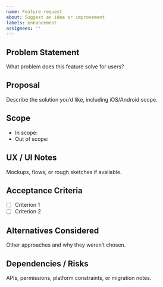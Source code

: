 ```yaml
---
name: Feature request
about: Suggest an idea or improvement
labels: enhancement
assignees: ''
---
```


## Problem Statement
What problem does this feature solve for users?

## Proposal
Describe the solution you’d like, including iOS/Android scope.

## Scope
- In scope:
- Out of scope:

## UX / UI Notes
Mockups, flows, or rough sketches if available.

## Acceptance Criteria
- [ ] Criterion 1
- [ ] Criterion 2

## Alternatives Considered
Other approaches and why they weren’t chosen.

## Dependencies / Risks
APIs, permissions, platform constraints, or migration notes.

